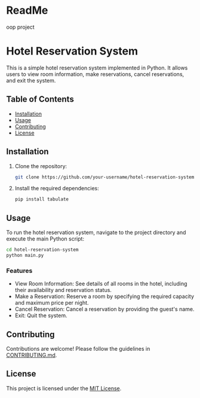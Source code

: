 # ReadMe
oop project

# Hotel Reservation System

This is a simple hotel reservation system implemented in Python. It allows users to view room information, make reservations, cancel reservations, and exit the system.

## Table of Contents
- [Installation](#installation)
- [Usage](#usage)
- [Contributing](#contributing)
- [License](#license)

## Installation

1. Clone the repository:
   ```bash
   git clone https://github.com/your-username/hotel-reservation-system.git
   ```
2. Install the required dependencies:
   ```bash
   pip install tabulate
   ```

## Usage

To run the hotel reservation system, navigate to the project directory and execute the main Python script:
```bash
cd hotel-reservation-system
python main.py
```

### Features

- View Room Information: See details of all rooms in the hotel, including their availability and reservation status.
- Make a Reservation: Reserve a room by specifying the required capacity and maximum price per night.
- Cancel Reservation: Cancel a reservation by providing the guest's name.
- Exit: Quit the system.

## Contributing

Contributions are welcome! Please follow the guidelines in [CONTRIBUTING.md](CONTRIBUTING.md).

## License

This project is licensed under the [MIT License](LICENSE).
